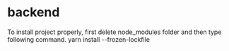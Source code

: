 # backend

To install project properly, first delete node_modules folder and then type following command.
yarn install --frozen-lockfile